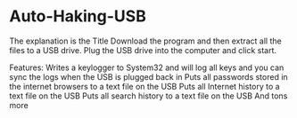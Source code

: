 # Auto-Haking-USB
The explanation is the Title
Download the program and then extract all the files to a USB drive. Plug the USB drive into the computer and click start.

Features: Writes a keylogger to System32 and will log all keys and you can sync the logs when the USB is plugged back in Puts all passwords stored in the internet browsers to a text file on the USB Puts all Internet history to a text file on the USB Puts all search history to a text file on the USB And tons more
